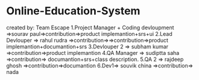 # Online-Education-System
created by: Team Escape
1.Project Manager + Coding devloupment =>sourav paul=>contribution=>product implemantion+srs+ui
2.Lead Devlouper => rahul rudra =>contribution=>=>contribution=>product implemantion+documantion+srs
3.Devlouper 2 => subham kumar =>contribution=>product implemantion
4.QA Manager => sudiptta saha =>contribution=> documantion+srs+class description.
5.QA 2 => rajdeep ghosh =>contribution=>documantion
6.Dev1=> souvik china =>contribution=> nada
